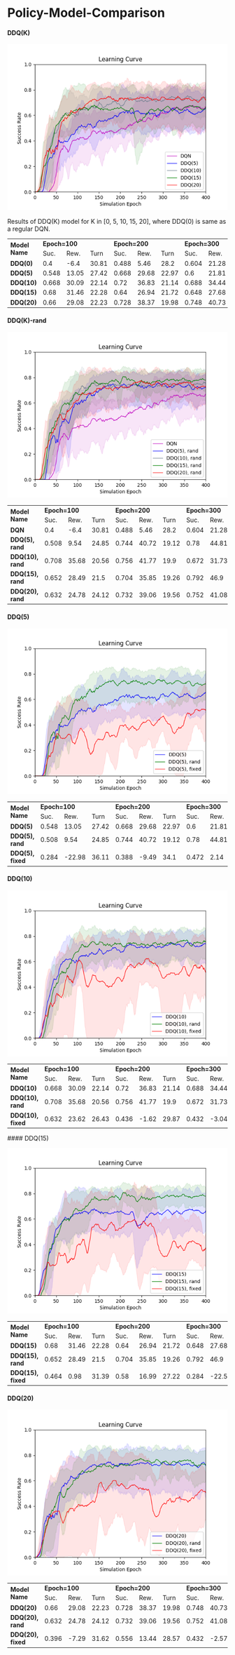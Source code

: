 # Policy-Model-Comparison

#### DDQ(K)
![avatar](imgs/ddq_k.png)  

Results of DDQ(K) model for K in [0, 5, 10, 15, 20], where DDQ(0) is same as a regular DQN.
<table>
  <tr><td rowspan="2"><b>Model Name</b></td><td colspan="3"><b>Epoch=100</b></td><td colspan="3"><b>Epoch=200</b></td><td colspan="3"><b>Epoch=300</b></td><td colspan="3"><b>Epoch=400</b></td></tr>
  <tr><td>Suc.</td><td>Rew.</td><td>Turn</td><td>Suc.</td><td>Rew.</td><td>Turn</td><td>Suc.</td><td>Rew.</td><td>Turn</td><td>Suc.</td><td>Rew.</td><td>Turn</td></tr>
<tr><td><b>DDQ(0)</b></td><td>0.4</td><td>-6.4</td><td>30.81</td><td>0.488</td><td>5.46</td><td>28.2</td><td>0.604</td><td>21.28</td><td>24.41</td><td>0.692</td><td>32.89</td><td>22.3</td></tr>
<tr><td><b>DDQ(5)</b></td><td>0.548</td><td>13.05</td><td>27.42</td><td>0.668</td><td>29.68</td><td>22.97</td><td>0.6</td><td>21.81</td><td>22.38</td><td>0.62</td><td>24.18</td><td>22.43</td></tr>
<tr><td><b>DDQ(10)</b></td><td>0.668</td><td>30.09</td><td>22.14</td><td>0.72</td><td>36.83</td><td>21.14</td><td>0.688</td><td>34.44</td><td>18.23</td><td>0.756</td><td>42.46</td><td>18.53</td></tr>
<tr><td><b>DDQ(15)</b></td><td>0.68</td><td>31.46</td><td>22.28</td><td>0.64</td><td>26.94</td><td>21.72</td><td>0.648</td><td>27.68</td><td>22.15</td><td>0.7</td><td>35.16</td><td>19.67</td></tr>
<tr><td><b>DDQ(20)</b></td><td>0.66</td><td>29.08</td><td>22.23</td><td>0.728</td><td>38.37</td><td>19.98</td><td>0.748</td><td>40.73</td><td>20.06</td><td>0.68</td><td>32.47</td><td>20.26</td></tr>
 </table>

#### DDQ(K)-rand  

![avatar](imgs/ddq_k_rand.png)
<table>
  <tr><td rowspan="2"><b>Model Name</b></td><td colspan="3"><b>Epoch=100</b></td><td colspan="3"><b>Epoch=200</b></td><td colspan="3"><b>Epoch=300</b></td><td colspan="3"><b>Epoch=400</b></td></tr>
  <tr><td>Suc.</td><td>Rew.</td><td>Turn</td><td>Suc.</td><td>Rew.</td><td>Turn</td><td>Suc.</td><td>Rew.</td><td>Turn</td><td>Suc.</td><td>Rew.</td><td>Turn</td></tr>
<tr><td><b>DQN</b></td><td>0.4</td><td>-6.4</td><td>30.81</td><td>0.488</td><td>5.46</td><td>28.2</td><td>0.604</td><td>21.28</td><td>24.41</td><td>0.692</td><td>32.89</td><td>22.3</td></tr>
<tr><td><b>DDQ(5), rand</b></td><td>0.508</td><td>9.54</td><td>24.85</td><td>0.744</td><td>40.72</td><td>19.12</td><td>0.78</td><td>44.81</td><td>19.58</td><td>0.712</td><td>37.02</td><td>18.85</td></tr>
<tr><td><b>DDQ(10), rand</b></td><td>0.708</td><td>35.68</td><td>20.56</td><td>0.756</td><td>41.77</td><td>19.9</td><td>0.672</td><td>31.73</td><td>19.82</td><td>0.792</td><td>47.19</td><td>17.7</td></tr>
<tr><td><b>DDQ(15), rand</b></td><td>0.652</td><td>28.49</td><td>21.5</td><td>0.704</td><td>35.85</td><td>19.26</td><td>0.792</td><td>46.9</td><td>18.29</td><td>0.792</td><td>46.48</td><td>19.12</td></tr>
<tr><td><b>DDQ(20), rand</b></td><td>0.632</td><td>24.78</td><td>24.12</td><td>0.732</td><td>39.06</td><td>19.56</td><td>0.752</td><td>41.08</td><td>20.32</td><td>0.724</td><td>37.82</td><td>20.13</td></tr>
 </table>

#### DDQ(5)  

![avatar](imgs/ddq_5.png)
<table>
  <tr><td rowspan="2"><b>Model Name</b></td><td colspan="3"><b>Epoch=100</b></td><td colspan="3"><b>Epoch=200</b></td><td colspan="3"><b>Epoch=300</b></td><td colspan="3"><b>Epoch=400</b></td></tr>
  <tr><td>Suc.</td><td>Rew.</td><td>Turn</td><td>Suc.</td><td>Rew.</td><td>Turn</td><td>Suc.</td><td>Rew.</td><td>Turn</td><td>Suc.</td><td>Rew.</td><td>Turn</td></tr>
<tr><td><b>DDQ(5)</b></td><td>0.548</td><td>13.05</td><td>27.42</td><td>0.668</td><td>29.68</td><td>22.97</td><td>0.6</td><td>21.81</td><td>22.38</td><td>0.62</td><td>24.18</td><td>22.43</td></tr>
<tr><td><b>DDQ(5), rand</b></td><td>0.508</td><td>9.54</td><td>24.85</td><td>0.744</td><td>40.72</td><td>19.12</td><td>0.78</td><td>44.81</td><td>19.58</td><td>0.712</td><td>37.02</td><td>18.85</td></tr>
<tr><td><b>DDQ(5), fixed</b></td><td>0.284</td><td>-22.98</td><td>36.11</td><td>0.388</td><td>-9.49</td><td>34.1</td><td>0.472</td><td>2.14</td><td>30.99</td><td>0.536</td><td>10.58</td><td>29.48</td></tr>
 </table>

#### DDQ(10)  

![avatar](imgs/ddq_10.png)
<table>
  <tr><td rowspan="2"><b>Model Name</b></td><td colspan="3"><b>Epoch=100</b></td><td colspan="3"><b>Epoch=200</b></td><td colspan="3"><b>Epoch=300</b></td><td colspan="3"><b>Epoch=400</b></td></tr>
  <tr><td>Suc.</td><td>Rew.</td><td>Turn</td><td>Suc.</td><td>Rew.</td><td>Turn</td><td>Suc.</td><td>Rew.</td><td>Turn</td><td>Suc.</td><td>Rew.</td><td>Turn</td></tr>
<tr><td><b>DDQ(10)</b></td><td>0.668</td><td>30.09</td><td>22.14</td><td>0.72</td><td>36.83</td><td>21.14</td><td>0.688</td><td>34.44</td><td>18.23</td><td>0.756</td><td>42.46</td><td>18.53</td></tr>
<tr><td><b>DDQ(10), rand</b></td><td>0.708</td><td>35.68</td><td>20.56</td><td>0.756</td><td>41.77</td><td>19.9</td><td>0.672</td><td>31.73</td><td>19.82</td><td>0.792</td><td>47.19</td><td>17.7</td></tr>
<tr><td><b>DDQ(10), fixed</b></td><td>0.632</td><td>23.62</td><td>26.43</td><td>0.436</td><td>-1.62</td><td>29.87</td><td>0.432</td><td>-3.04</td><td>31.77</td><td>0.604</td><td>19.19</td><td>28.58</td></tr>
 </table>
#### DDQ(15)  

![avatar](imgs/ddq_15.png)
<table>
  <tr><td rowspan="2"><b>Model Name</b></td><td colspan="3"><b>Epoch=100</b></td><td colspan="3"><b>Epoch=200</b></td><td colspan="3"><b>Epoch=300</b></td><td colspan="3"><b>Epoch=400</b></td></tr>
  <tr><td>Suc.</td><td>Rew.</td><td>Turn</td><td>Suc.</td><td>Rew.</td><td>Turn</td><td>Suc.</td><td>Rew.</td><td>Turn</td><td>Suc.</td><td>Rew.</td><td>Turn</td></tr>
<tr><td><b>DDQ(15)</b></td><td>0.68</td><td>31.46</td><td>22.28</td><td>0.64</td><td>26.94</td><td>21.72</td><td>0.648</td><td>27.68</td><td>22.15</td><td>0.7</td><td>35.16</td><td>19.67</td></tr>
<tr><td><b>DDQ(15), rand</b></td><td>0.652</td><td>28.49</td><td>21.5</td><td>0.704</td><td>35.85</td><td>19.26</td><td>0.792</td><td>46.9</td><td>18.29</td><td>0.792</td><td>46.48</td><td>19.12</td></tr>
<tr><td><b>DDQ(15), fixed</b></td><td>0.464</td><td>0.98</td><td>31.39</td><td>0.58</td><td>16.99</td><td>27.22</td><td>0.284</td><td>-22.58</td><td>35.31</td><td>0.38</td><td>-9.8</td><td>32.8</td></tr>
 </table>

#### DDQ(20)  

![avatar](imgs/ddq_20.png)
<table>
  <tr><td rowspan="2"><b>Model Name</b></td><td colspan="3"><b>Epoch=100</b></td><td colspan="3"><b>Epoch=200</b></td><td colspan="3"><b>Epoch=300</b></td><td colspan="3"><b>Epoch=400</b></td></tr>
  <tr><td>Suc.</td><td>Rew.</td><td>Turn</td><td>Suc.</td><td>Rew.</td><td>Turn</td><td>Suc.</td><td>Rew.</td><td>Turn</td><td>Suc.</td><td>Rew.</td><td>Turn</td></tr>
<tr><td><b>DDQ(20)</b></td><td>0.66</td><td>29.08</td><td>22.23</td><td>0.728</td><td>38.37</td><td>19.98</td><td>0.748</td><td>40.73</td><td>20.06</td><td>0.68</td><td>32.47</td><td>20.26</td></tr>
<tr><td><b>DDQ(20), rand</b></td><td>0.632</td><td>24.78</td><td>24.12</td><td>0.732</td><td>39.06</td><td>19.56</td><td>0.752</td><td>41.08</td><td>20.32</td><td>0.724</td><td>37.82</td><td>20.13</td></tr>
<tr><td><b>DDQ(20), fixed</b></td><td>0.396</td><td>-7.29</td><td>31.62</td><td>0.556</td><td>13.44</td><td>28.57</td><td>0.432</td><td>-2.57</td><td>30.82</td><td>0.576</td><td>15.24</td><td>29.76</td></tr>
 </table>






